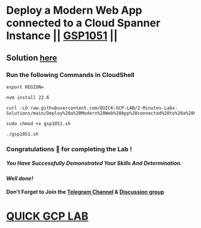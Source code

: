 # Deploy a Modern Web App connected to a Cloud Spanner Instance || [GSP1051](https://www.cloudskillsboost.google/focuses/54356?parent=catalog) ||

## Solution [here](https://youtu.be/s_9SrH7FvgM)

### Run the following Commands in CloudShell

```
export REGION=
```
```
nvm install 22.6
```
```
curl -LO raw.githubusercontent.com/QUICK-GCP-LAB/2-Minutes-Labs-Solutions/main/Deploy%20a%20Modern%20Web%20App%20connected%20to%20a%20Cloud%20Spanner%20Instance/gsp1051.sh

sudo chmod +x gsp1051.sh

./gsp1051.sh
```

### Congratulations 🎉 for completing the Lab !

##### *You Have Successfully Demonstrated Your Skills And Determination.*

#### *Well done!*

#### Don't Forget to Join the [Telegram Channel](https://t.me/quickgcplab) & [Discussion group](https://t.me/quickgcplabchats)

# [QUICK GCP LAB](https://www.youtube.com/@quickgcplab)
